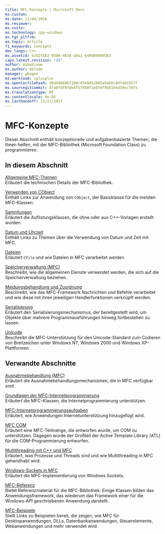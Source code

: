 ```yaml
---
title: MFC-Konzepte | Microsoft Docs
ms.custom: 
ms.date: 11/04/2016
ms.reviewer: 
ms.suite: 
ms.technology: cpp-windows
ms.tgt_pltfrm: 
ms.topic: article
f1_keywords: Concepts
dev_langs: C++
ms.assetid: b3d2f6b2-0508-4630-a9a1-649d89000563
caps.latest.revision: "15"
author: mikeblome
ms.author: mblome
manager: ghogen
ms.workload: cplusplus
ms.openlocfilehash: d949486867200c0349d52805a94b6cddf48d357f
ms.sourcegitcommit: 8fa8fdf0fbb4f57950f1e8f4f9b81b4d39ec7d7a
ms.translationtype: MT
ms.contentlocale: de-DE
ms.lasthandoff: 12/21/2017
---
```

# <a name="mfc-concepts"></a>MFC-Konzepte
Dieser Abschnitt enthält konzeptionelle und aufgabenbasierte Themen, die Ihnen helfen, mit der MFC-Bibliothek (Microsoft Foundation Class) zu programmieren.  
  
## <a name="in-this-section"></a>In diesem Abschnitt  
 [Allgemeine MFC-Themen](../mfc/general-mfc-topics.md)  
 Erläutert die technischen Details der MFC-Bibliothek.  
  
 [Verwenden von CObject](../mfc/using-cobject.md)  
 Enthält Links zur Anwendung von `CObject`, der Basisklasse für die meisten MFC-Klassen.  
  
 [Sammlungen](../mfc/collections.md)  
 Erläutert die Auflistungsklassen, die ohne oder aus C++-Vorlagen erstellt wurden.  
  
 [Datum und Uhrzeit](../atl-mfc-shared/date-and-time.md)  
 Enthält Links zu Themen über die Verwendung von Datum und Zeit mit MFC.  
  
 [Dateien](../mfc/files-in-mfc.md)  
 Erläutert `CFile` und wie Dateien in MFC verarbeitet werden.  
  
 [Speicherverwaltung (MFC)](../mfc/memory-management.md)  
 Beschreibt, wie die allgemeinen Dienste verwendet werden, die sich auf die Speicherverwaltung beziehen.  
  
 [Meldungsbehandlung und Zuordnung](../mfc/message-handling-and-mapping.md)  
 Beschreibt, wie das MFC-Framework Nachrichten und Befehle verarbeitet und wie diese mit ihren jeweiligen Handlerfunktionen verknüpft werden.  
  
 [Serialisierung](../mfc/serialization-in-mfc.md)  
 Erläutert den Serialisierungsmechanismus, der bereitgestellt wird, um Objekte über mehrere Programmausführungen hinweg fortbestehen zu lassen.  
  
 [Unicode](../mfc/unicode-in-mfc.md)  
 Beschreibt die MFC-Unterstützung für den Unicode-Standard zum Codieren von Breitzeichen unter Windows NT, Windows 2000 und Windows XP-Plattformen.  
  
## <a name="related-sections"></a>Verwandte Abschnitte  
 [Ausnahmebehandlung (MFC)](../mfc/exception-handling-in-mfc.md)  
 Erläutert die Ausnahmebehandlungsmechanismen, die in MFC verfügbar sind.  
  
 [Grundlagen der MFC-Internetprogrammierung](../mfc/mfc-internet-programming-basics.md)  
 Erläutert die MFC-Klassen, die Internetprogrammierung unterstützen.  
  
 [MFC-Internetprogrammierungsaufgaben](../mfc/mfc-internet-programming-tasks.md)  
 Erläutert, wie Anwendungen Internetunterstützung hinzugefügt wird.  
  
 [MFC COM](../mfc/mfc-com.md)  
 Erläutert eine MFC-Teilmenge, die entworfen wurde, um COM zu unterstützen. Dagegen wurde der Großteil der Active Template Library (ATL) für die COM-Programmierung entworfen.  
  
 [Multithreading mit C++ und MFC](../parallel/multithreading-with-cpp-and-mfc.md)  
 Erläutert, was Prozesse und Threads sind und wie Multithreading in MFC gehandhabt wird.  
  
 [Windows-Sockets in MFC](../mfc/windows-sockets.md)  
 Erläutert die MFC-Implementierung von Windows Sockets.  
  
 [MFC-Referenz](../mfc/mfc-desktop-applications.md)  
 Bietet Referenzmaterial für die MFC-Bibliothek: Einige Klassen bilden das Anwendungsframework, das wiederum das Framework einer für die Windows-API geschriebenen Anwendung darstellt.  
  
 [MFC-Beispiele](../visual-cpp-samples.md)  
 Stellt Links zu Beispielen bereit, die zeigen, wie MFC für Desktopanwendungen, DLLs, Datenbankanwendungen, Steuerelemente, Webanwendungen und mehr verwendet wird.

